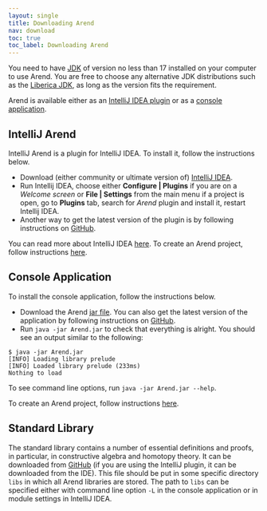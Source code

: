 ```yaml
---
layout: single
title: Downloading Arend
nav: download
toc: true
toc_label: Downloading Arend
---
```


You need to have [JDK] of version no less than 17 installed on your computer to use Arend.
You are free to choose any alternative JDK distributions such as the [Liberica JDK],
as long as the version fits the requirement.

 [JDK]: https://www.oracle.com/java/technologies/javase/jdk17-archive-downloads.html
 [Liberica JDK]: https://bell-sw.com/pages/downloads/#jdk-17-lts

Arend is available either as an [IntelliJ IDEA plugin](#intellij-idea-plugin) or as a [console application](#console-application).

## IntelliJ Arend

IntelliJ Arend is a plugin for IntelliJ IDEA.
To install it, follow the instructions below.

* Download (either community or ultimate version of) [IntelliJ IDEA](https://www.jetbrains.com/idea).
* Run Intellij IDEA, choose either **Configure \| Plugins** if you are on a _Welcome screen_ or **File \| Settings** from the main menu if a project is open, go to **Plugins** tab, search for _Arend_ plugin and install it, restart Intellij IDEA.
* Another way to get the latest version of the plugin is by following instructions on [GitHub](https://github.com/JetBrains/intellij-arend/blob/master/README.md).

You can read more about IntelliJ IDEA [here](https://www.jetbrains.com/help/idea/discover-intellij-idea.html).
To create an Arend project, follow instructions [here](/documentation/getting-started#intellij-arend).

## Console Application

To install the console application, follow the instructions below.

* Download the Arend [jar file](https://github.com/JetBrains/Arend/releases/latest/download/Arend.jar).
  You can also get the latest version of the application by following instructions on [GitHub](https://github.com/JetBrains/Arend/blob/master/README.md).
* Run `java -jar Arend.jar` to check that everything is alright. You should see an output similar to the following:

```
$ java -jar Arend.jar
[INFO] Loading library prelude
[INFO] Loaded library prelude (233ms)
Nothing to load
```

To see command line options, run `java -jar Arend.jar --help`.

To create an Arend project, follow instructions [here](/documentation/getting-started#console-application).

## Standard Library

The standard library contains a number of essential definitions and proofs, in particular, in constructive algebra and homotopy theory.
It can be downloaded from [GitHub](https://github.com/JetBrains/arend-lib/releases/latest/download/arend-lib.zip) (if you are using the IntelliJ plugin, it can be downloaded from the IDE).
This file should be put in some specific directory `libs` in which all Arend libraries are stored.
The path to `libs` can be specified either with command line option `-L` in the console application or in module settings in IntelliJ IDEA.
